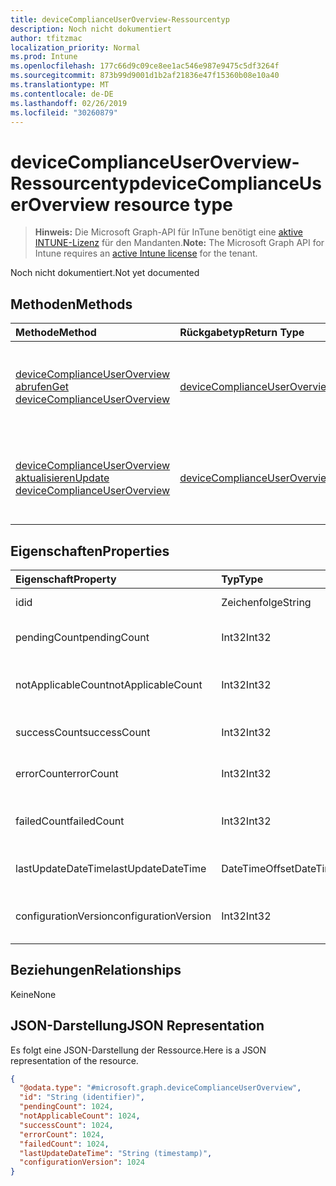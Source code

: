 ```yaml
---
title: deviceComplianceUserOverview-Ressourcentyp
description: Noch nicht dokumentiert
author: tfitzmac
localization_priority: Normal
ms.prod: Intune
ms.openlocfilehash: 177c66d9c09ce8ee1ac546e987e9475c5df3264f
ms.sourcegitcommit: 873b99d9001d1b2af21836e47f15360b08e10a40
ms.translationtype: MT
ms.contentlocale: de-DE
ms.lasthandoff: 02/26/2019
ms.locfileid: "30260879"
---
```

# <a name="devicecomplianceuseroverview-resource-type"></a><span data-ttu-id="fc5a9-103">deviceComplianceUserOverview-Ressourcentyp</span><span class="sxs-lookup"><span data-stu-id="fc5a9-103">deviceComplianceUserOverview resource type</span></span>

> <span data-ttu-id="fc5a9-104">**Hinweis:** Die Microsoft Graph-API für InTune benötigt eine [aktive INTUNE-Lizenz](https://go.microsoft.com/fwlink/?linkid=839381) für den Mandanten.</span><span class="sxs-lookup"><span data-stu-id="fc5a9-104">**Note:** The Microsoft Graph API for Intune requires an [active Intune license](https://go.microsoft.com/fwlink/?linkid=839381) for the tenant.</span></span>

<span data-ttu-id="fc5a9-105">Noch nicht dokumentiert.</span><span class="sxs-lookup"><span data-stu-id="fc5a9-105">Not yet documented</span></span>

## <a name="methods"></a><span data-ttu-id="fc5a9-106">Methoden</span><span class="sxs-lookup"><span data-stu-id="fc5a9-106">Methods</span></span>
|<span data-ttu-id="fc5a9-107">Methode</span><span class="sxs-lookup"><span data-stu-id="fc5a9-107">Method</span></span>|<span data-ttu-id="fc5a9-108">Rückgabetyp</span><span class="sxs-lookup"><span data-stu-id="fc5a9-108">Return Type</span></span>|<span data-ttu-id="fc5a9-109">Beschreibung</span><span class="sxs-lookup"><span data-stu-id="fc5a9-109">Description</span></span>|
|:---|:---|:---|
|[<span data-ttu-id="fc5a9-110">deviceComplianceUserOverview abrufen</span><span class="sxs-lookup"><span data-stu-id="fc5a9-110">Get deviceComplianceUserOverview</span></span>](../api/intune-deviceconfig-devicecomplianceuseroverview-get.md)|[<span data-ttu-id="fc5a9-111">deviceComplianceUserOverview</span><span class="sxs-lookup"><span data-stu-id="fc5a9-111">deviceComplianceUserOverview</span></span>](../resources/intune-deviceconfig-devicecomplianceuseroverview.md)|<span data-ttu-id="fc5a9-112">Lesen von Eigenschaften und Beziehungen des [deviceComplianceUserOverview](../resources/intune-deviceconfig-devicecomplianceuseroverview.md)-Objekts.</span><span class="sxs-lookup"><span data-stu-id="fc5a9-112">Read properties and relationships of the [deviceComplianceUserOverview](../resources/intune-deviceconfig-devicecomplianceuseroverview.md) object.</span></span>|
|[<span data-ttu-id="fc5a9-113">deviceComplianceUserOverview aktualisieren</span><span class="sxs-lookup"><span data-stu-id="fc5a9-113">Update deviceComplianceUserOverview</span></span>](../api/intune-deviceconfig-devicecomplianceuseroverview-update.md)|[<span data-ttu-id="fc5a9-114">deviceComplianceUserOverview</span><span class="sxs-lookup"><span data-stu-id="fc5a9-114">deviceComplianceUserOverview</span></span>](../resources/intune-deviceconfig-devicecomplianceuseroverview.md)|<span data-ttu-id="fc5a9-115">Aktualisieren der Eigenschaften eines [deviceComplianceUserOverview](../resources/intune-deviceconfig-devicecomplianceuseroverview.md)-Objekts.</span><span class="sxs-lookup"><span data-stu-id="fc5a9-115">Update the properties of a [deviceComplianceUserOverview](../resources/intune-deviceconfig-devicecomplianceuseroverview.md) object.</span></span>|

## <a name="properties"></a><span data-ttu-id="fc5a9-116">Eigenschaften</span><span class="sxs-lookup"><span data-stu-id="fc5a9-116">Properties</span></span>
|<span data-ttu-id="fc5a9-117">Eigenschaft</span><span class="sxs-lookup"><span data-stu-id="fc5a9-117">Property</span></span>|<span data-ttu-id="fc5a9-118">Typ</span><span class="sxs-lookup"><span data-stu-id="fc5a9-118">Type</span></span>|<span data-ttu-id="fc5a9-119">Beschreibung</span><span class="sxs-lookup"><span data-stu-id="fc5a9-119">Description</span></span>|
|:---|:---|:---|
|<span data-ttu-id="fc5a9-120">id</span><span class="sxs-lookup"><span data-stu-id="fc5a9-120">id</span></span>|<span data-ttu-id="fc5a9-121">Zeichenfolge</span><span class="sxs-lookup"><span data-stu-id="fc5a9-121">String</span></span>|<span data-ttu-id="fc5a9-122">Schlüssel der Entität</span><span class="sxs-lookup"><span data-stu-id="fc5a9-122">Key of the entity.</span></span>|
|<span data-ttu-id="fc5a9-123">pendingCount</span><span class="sxs-lookup"><span data-stu-id="fc5a9-123">pendingCount</span></span>|<span data-ttu-id="fc5a9-124">Int32</span><span class="sxs-lookup"><span data-stu-id="fc5a9-124">Int32</span></span>|<span data-ttu-id="fc5a9-125">Anzahl der ausstehenden Benutzer</span><span class="sxs-lookup"><span data-stu-id="fc5a9-125">Number of pending Users</span></span>|
|<span data-ttu-id="fc5a9-126">notApplicableCount</span><span class="sxs-lookup"><span data-stu-id="fc5a9-126">notApplicableCount</span></span>|<span data-ttu-id="fc5a9-127">Int32</span><span class="sxs-lookup"><span data-stu-id="fc5a9-127">Int32</span></span>|<span data-ttu-id="fc5a9-128">Anzahl der nicht anwendbaren Benutzer</span><span class="sxs-lookup"><span data-stu-id="fc5a9-128">Number of not applicable users</span></span>|
|<span data-ttu-id="fc5a9-129">successCount</span><span class="sxs-lookup"><span data-stu-id="fc5a9-129">successCount</span></span>|<span data-ttu-id="fc5a9-130">Int32</span><span class="sxs-lookup"><span data-stu-id="fc5a9-130">Int32</span></span>|<span data-ttu-id="fc5a9-131">Anzahl der erfolgreichen Benutzer</span><span class="sxs-lookup"><span data-stu-id="fc5a9-131">Number of succeeded Users</span></span>|
|<span data-ttu-id="fc5a9-132">errorCount</span><span class="sxs-lookup"><span data-stu-id="fc5a9-132">errorCount</span></span>|<span data-ttu-id="fc5a9-133">Int32</span><span class="sxs-lookup"><span data-stu-id="fc5a9-133">Int32</span></span>|<span data-ttu-id="fc5a9-134">Anzahl der Benutzer mit Fehlern</span><span class="sxs-lookup"><span data-stu-id="fc5a9-134">Number of error Users</span></span>|
|<span data-ttu-id="fc5a9-135">failedCount</span><span class="sxs-lookup"><span data-stu-id="fc5a9-135">failedCount</span></span>|<span data-ttu-id="fc5a9-136">Int32</span><span class="sxs-lookup"><span data-stu-id="fc5a9-136">Int32</span></span>|<span data-ttu-id="fc5a9-137">Anzahl der fehlgeschlagenen Benutzer</span><span class="sxs-lookup"><span data-stu-id="fc5a9-137">Number of failed Users</span></span>|
|<span data-ttu-id="fc5a9-138">lastUpdateDateTime</span><span class="sxs-lookup"><span data-stu-id="fc5a9-138">lastUpdateDateTime</span></span>|<span data-ttu-id="fc5a9-139">DateTimeOffset</span><span class="sxs-lookup"><span data-stu-id="fc5a9-139">DateTimeOffset</span></span>|<span data-ttu-id="fc5a9-140">Datum und Uhrzeit der letzten Aktualisierung</span><span class="sxs-lookup"><span data-stu-id="fc5a9-140">Last update time</span></span>|
|<span data-ttu-id="fc5a9-141">configurationVersion</span><span class="sxs-lookup"><span data-stu-id="fc5a9-141">configurationVersion</span></span>|<span data-ttu-id="fc5a9-142">Int32</span><span class="sxs-lookup"><span data-stu-id="fc5a9-142">Int32</span></span>|<span data-ttu-id="fc5a9-143">Version der Richtlinie für diese Übersicht</span><span class="sxs-lookup"><span data-stu-id="fc5a9-143">Version of the policy for that overview</span></span>|

## <a name="relationships"></a><span data-ttu-id="fc5a9-144">Beziehungen</span><span class="sxs-lookup"><span data-stu-id="fc5a9-144">Relationships</span></span>
<span data-ttu-id="fc5a9-145">Keine</span><span class="sxs-lookup"><span data-stu-id="fc5a9-145">None</span></span>

## <a name="json-representation"></a><span data-ttu-id="fc5a9-146">JSON-Darstellung</span><span class="sxs-lookup"><span data-stu-id="fc5a9-146">JSON Representation</span></span>
<span data-ttu-id="fc5a9-147">Es folgt eine JSON-Darstellung der Ressource.</span><span class="sxs-lookup"><span data-stu-id="fc5a9-147">Here is a JSON representation of the resource.</span></span>
<!-- {
  "blockType": "resource",
  "keyProperty": "id",
  "@odata.type": "microsoft.graph.deviceComplianceUserOverview"
}
-->
``` json
{
  "@odata.type": "#microsoft.graph.deviceComplianceUserOverview",
  "id": "String (identifier)",
  "pendingCount": 1024,
  "notApplicableCount": 1024,
  "successCount": 1024,
  "errorCount": 1024,
  "failedCount": 1024,
  "lastUpdateDateTime": "String (timestamp)",
  "configurationVersion": 1024
}
```



